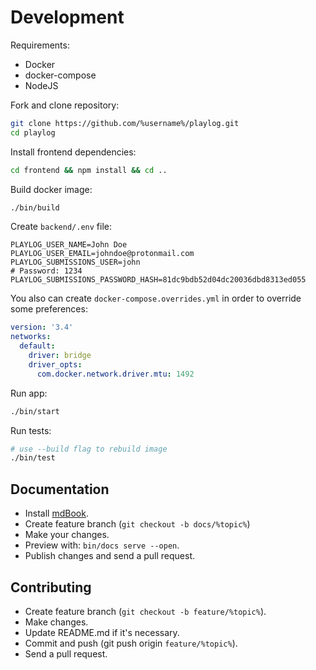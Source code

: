 # Development

Requirements:

- Docker
- docker-compose
- NodeJS

Fork and clone repository:

```sh
git clone https://github.com/%username%/playlog.git
cd playlog
```

Install frontend dependencies:

```sh
cd frontend && npm install && cd ..
```

Build docker image:

```sh
./bin/build
```

Create `backend/.env` file:

```env
PLAYLOG_USER_NAME=John Doe
PLAYLOG_USER_EMAIL=johndoe@protonmail.com
PLAYLOG_SUBMISSIONS_USER=john
# Password: 1234
PLAYLOG_SUBMISSIONS_PASSWORD_HASH=81dc9bdb52d04dc20036dbd8313ed055
```

You also can create `docker-compose.overrides.yml` in order to override some preferences:

```yaml
version: '3.4'
networks:
  default:
    driver: bridge
    driver_opts:
      com.docker.network.driver.mtu: 1492
```

Run app:

```sh
./bin/start
```

Run tests:

```sh
# use --build flag to rebuild image
./bin/test
```

## Documentation

- Install [mdBook](https://github.com/rust-lang-nursery/mdBook).
- Create feature branch (`git checkout -b docs/%topic%`)
- Make your changes.
- Preview with: `bin/docs serve --open`.
- Publish changes and send a pull request.

## Contributing

- Create feature branch (`git checkout -b feature/%topic%`).
- Make changes.
- Update README.md if it's necessary.
- Commit and push (git push origin `feature/%topic%`).
- Send a pull request.
